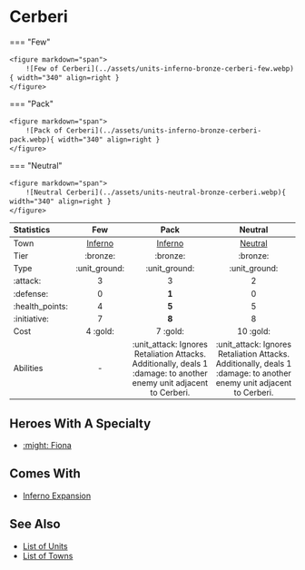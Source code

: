 # Cerberi

=== "Few"

    <figure markdown="span">
        ![Few of Cerberi](../assets/units-inferno-bronze-cerberi-few.webp){ width="340" align=right }
    </figure>

=== "Pack"

    <figure markdown="span">
        ![Pack of Cerberi](../assets/units-inferno-bronze-cerberi-pack.webp){ width="340" align=right }
    </figure>

=== "Neutral"

    <figure markdown="span">
        ![Neutral Cerberi](../assets/units-neutral-bronze-cerberi.webp){ width="340" align=right }
    </figure>


| Statistics | Few | Pack | Neutral |
| :--- | :---: | :---: | :---: |
| Town | [Inferno](../towns/inferno.md) | [Inferno](../towns/inferno.md) | [Neutral](../towns/neutral.md) |
| Tier | :bronze: | :bronze: | :bronze: |
| Type | :unit_ground: | :unit_ground: | :unit_ground: |
| :attack: | 3 | 3 | 2 |
| :defense: | 0 | **1** | 0 |
| :health_points: | 4 | **5** | 5 |
| :initiative: | 7 | **8** | 8 |
| Cost | 4 :gold: | 7 :gold: | 10 :gold: |
| Abilities | - | :unit_attack: Ignores Retaliation Attacks. Additionally, deals 1 :damage: to another enemy unit adjacent to Cerberi. | :unit_attack: Ignores Retaliation Attacks. Additionally, deals 1 :damage: to another enemy unit adjacent to Cerberi. |


## Heroes With A Specialty

- [:might: Fiona](../heroes/fiona.md#specialty)


## Comes With

- [Inferno Expansion](../content/inferno_expansion.md)


## See Also

- [List of Units](index.md)
- [List of Towns](../towns/index.md)